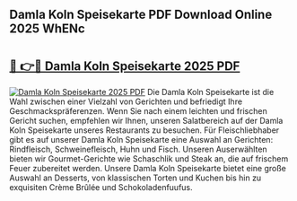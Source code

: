 ## Damla Koln Speisekarte PDF Download Online 2025 WhENc

# <h2><a href="http://gcboyl.nevu.top/?p=Damla+Koln+Speisekarte">🔗 👉🔴 Damla Koln Speisekarte 2025 PDF</a></h2>

[![Damla Koln Speisekarte 2025 PDF](https://i.imgur.com/dBaPXMq.png)](http://gcboyl.nevu.top/?p=Damla+Koln+Speisekarte)
Die Damla Koln Speisekarte ist die Wahl zwischen einer Vielzahl von Gerichten und befriedigt Ihre Geschmackspräferenzen. Wenn Sie nach einem leichten und frischen Gericht suchen, empfehlen wir Ihnen, unseren Salatbereich auf der Damla Koln Speisekarte unseres Restaurants zu besuchen. Für Fleischliebhaber gibt es auf unserer Damla Koln Speisekarte eine Auswahl an Gerichten: Rindfleisch, Schweinefleisch, Huhn und Fisch. Unseren Auserwählten bieten wir Gourmet-Gerichte wie Schaschlik und Steak an, die auf frischem Feuer zubereitet werden. Unsere Damla Koln Speisekarte bietet eine große Auswahl an Desserts, von klassischen Torten und Kuchen bis hin zu exquisiten Crème Brûlée und Schokoladenfuufus.
